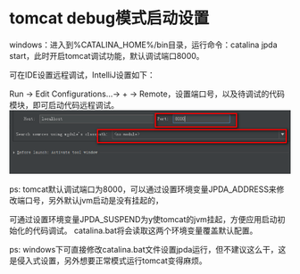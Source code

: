 # tomcat debug模式启动设置

windows：进入到%CATALINA_HOME%/bin目录，运行命令：catalina jpda start，此时开启tomcat调试功能，默认调试端口8000。

可在IDE设置远程调试，IntelliJ设置如下：

Run → Edit Configurations...→ + → Remote，设置端口号，以及待调试的代码模块，即可启动代码远程调试。
![idea png](idea.png)

ps: tomcat默认调试端口为8000，可以通过设置环境变量JPDA_ADDRESS来修改端口号，另外默认jvm启动是没有挂起的，

可通过设置环境变量JPDA_SUSPEND为y使tomcat的jvm挂起，方便应用启动初始化的代码调试。  catalina.bat将会读取这两个环境变量覆盖默认配置。



ps: windows下可直接修改catalina.bat文件设置jpda运行，但不建议这么干，这是侵入式设置，另外想要正常模式运行tomcat变得麻烦。
